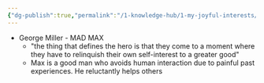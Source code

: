 ```yaml
---
{"dg-publish":true,"permalink":"/1-knowledge-hub/1-my-joyful-interests/self-help-phycology/notions-i-derirved/identity-building/page-3/","noteIcon":""}
---
```


- George Miller - MAD MAX
	- "the thing that defines the hero is that they come to a moment where they have to relinquish their own self-interest to a greater good"
	- Max is a good man who avoids human interaction due to painful past experiences. He reluctantly helps others